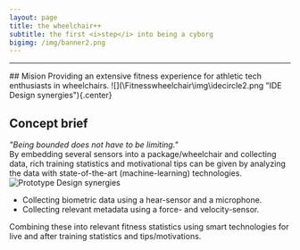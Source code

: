 ```yaml
---
layout: page
title: the wheelchair++
subtitle: the first <i>step</i> into being a cyborg
bigimg: /img/banner2.png
---
```

<hr>
## Mision
Providing an extensive fitness experience for athletic tech enthusiasts in wheelchairs.
![](\Fitnesswheelchair\img\idecircle2.png "IDE Design synergies"){.center}

## Concept brief
<i>"Being bounded does not have to be limiting."</i> <br>
By embedding several sensors into a package/wheelchair and collecting data, rich training statistics and motivational tips can be given by analyzing the data with state-of-the-art (machine-learning) technologies.
![](\Fitnesswheelchair\img\sensorresults.png "Prototype Design synergies")
- Collecting biometric data using a hear-sensor and a microphone.
- Collecting relevant metadata using a force- and velocity-sensor.

Combining these into relevant fitness statistics using smart technologies for live and after training statistics and tips/motivations.
